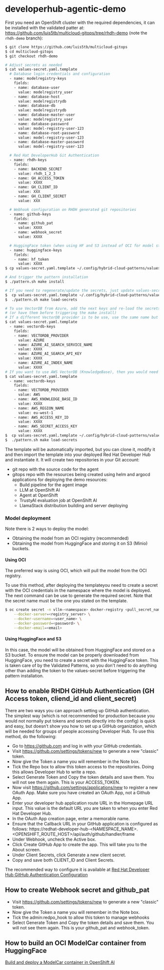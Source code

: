 # developerhub-agentic-demo

First you need an OpenShift cluster with the required dependencies, it can be installed with the validated patter at:
https://github.com/luis5tb/multicloud-gitops/tree/rhdh-demo (note the `rhdh-demo` branch):

```bash
$ git clone https://github.com/luis5tb/multicloud-gitops
$ cd multicloud-gitops
$ git checkout rhdh-demo

# Adjust secrets as needed
$ cat values-secret.yaml.template
  # Database login credentials and configuration
  - name: modelregistry-keys
    fields:
    - name: database-user
      value: modelregistry_user
    - name: database-host
      value: modelregistrydb
    - name: database-db
      value: modelregistrydb
    - name: database-master-user
      value: modelregistry_user
    - name: database-password
      value: model-registry-user-123
    - name: database-root-password
      value: model-registry-user-123
    - name: database-master-password
      value: model-registry-user-123

  # Red Hat DeveloperHub Git Authentication
  - name: rhdh-keys
    fields:
    - name: BACKEND_SECRET
      value: rhdh_1_2_3
    - name: GH_ACCESS_TOKEN
      value: XXXX
    - name: GH_CLIENT_ID
      value: XXX
    - name: GH_CLIENT_SECRET
      value: XXX

  # Webhook configuration on RHDH generated git repositories
  - name: github-keys
    fields:
    - name: github_pat
      value: XXXX
    - name: webhook_secret
      value: XXXX

  # HuggingFace token (when using HF and S3 instead of OCI for model storage)
  - name: huggingface-keys
    fields:
    - name: hf_token
      value: XXXX
$ cp values-secret.yaml.template ~/.config/hybrid-cloud-patterns/values-secret-multicloud-gitops.yaml

# And trigger the pattern installation
$ ./pattern.sh make install

# If you need to regenerate/update the secrets, just update values-secret.yaml.template and load them
$  cp values-secret.yaml.template ~/.config/hybrid-cloud-patterns/values-secret-multicloud-gitops.yaml
$  ./pattern.sh make load-secrets

# To use VectorDB from Azure, add the next keys and re-load the secrets
# (or have them before triggering the make install)
# If a different VectorDB provider is to be use, use the same name but with the right name/value pairs
$ cat values-secret.yaml.template
  - name: vectordb-keys
    fields:
    - name: VECTORDB_PROVIDER
      value: AZURE
    - name: AZURE_AI_SEARCH_SERVICE_NAME
      value: XXXX
    - name: AZURE_AI_SEARCH_API_KEY
      value: XXXX
    - name: AZURE_AI_INDEX_NAME
      value: XXXX
# If you want to use AWS VectorDB (KnowledgeBase), then you would need to add
$ cat values-secret.yaml.template
  - name: vectordb-keys
    fields:
    - name: VECTORDB_PROVIDER
      value: AWS
    - name: AWS_KNOWLEDGE_BASE_ID
      value: XXXX
    - name: AWS_REGION_NAME
      value: eu-west-1
    - name: AWS_ACCESS_KEY_ID
      value: XXXX
    - name: AWS_SECRET_ACCESS_KEY
      value: XXXX
$  cp values-secret.yaml.template ~/.config/hybrid-cloud-patterns/values-secret-multicloud-gitops.yaml
$  ./pattern.sh make load-secrets
```

The template will be automatically imported, but you can clone it, modify it and then import the template into your deployed Red Hat Developer Hub and instantiate it. It will create two repositories in your Git account:
- git repo with the source code for the agent
- gitops repo with the resources being created using helm and argocd applications for deploying the demo resources:
  - Build pipeline for the agent image
  - LLM at OpenShift AI
  - Agent at OpenShift
  - TrustyAI evaluation job at OpenShift AI
  - LlamaStack distribution building and server deploying

### Model deployment
Note there is 2 ways to deploy the model:
- Obtaining the model from an OCI registry (recommended)
- Obtaining the model from HuggingFace and storing it on S3 (Minio) buckets.

#### Using OCI
The preferred way is using OCI, which will pull the model from the OCI registry.

To use this method, after deploying the templateyou need to create a secret with the OCI credentials in the namespace where the model is deployed. The next command can be use to generate the required secret. Note that the secret name must be the one you stated on the template.

```bash
$ oc create secret -n vllm-<namespace> docker-registry <pull_secret_name> \
    --docker-server=<registry_server> \
    --docker-username=<user_name> \
    --docker-password=<password> \
    --docker-email=<email>
```

#### Using HuggingFace and S3
In this case, the model will be obtained from HuggingFace and stored on a S3 bucket. To ensure the model can be properly downloaded from HuggingFace, you need to create a secret with the HuggingFace token. This is taken care of by the Validated Patterns, so you don't need to do anything other than adding the token to the values-secret before triggering the pattern installation.


## How to enable RHDH GitHub Authentication (GH Access token, cliend_id and client_secret)

There are two ways you can approach setting up GitHub authentication. The simplest way (which is not recommended for production because you would not normally put tokens and secrets directly into the config) is quick and easy, but doesn’t show you how to set up a GitHub organization, which will be needed for groups of people accessing Developer Hub. To use this method, do the following:

- Go to https://github.com and log in with your GitHub credentials.
- Visit https://github.com/settings/tokens/new to generate a new "classic" token.
- Now give the Token a name you will remember in the Note box.
- Tick the Repo box to allow this token access to the repositories. Doing this allows Developer Hub to write a repo.
- Select Generate Token and Copy the token details and save them. You will not see them again. This is your ACCESS_TOKEN.
- Now visit https://github.com/settings/applications/new to register a new OAuth App. Make sure you have created an OAuth App, not a Github App.
- Enter your developer hub application route URL in the Homepage URL input. This value is the default URL you are taken to when you enter Red Hat Developer Hub.
- In the OAuth App creation page, enter a memorable name.
- Ensure that the Callback URL in your GitHub application is configured as follows: https://redhat-developer-hub-<NAMESPACE_NAME\>.<OPENSHIFT_ROUTE_HOST\>/api/auth/github/handler/frame
- Under Webhook, uncheck the Active box.
- Click Create GitHub App to create the app. This will take you to the About screen.
- Under Client Secrets, click Generate a new client secret.
- Copy and save both CLIENT_ID and Client Secrets.

The recommended way to configure it is available at [Red Hat Developer Hub GitHub Authentication Configuration](https://docs.redhat.com/en/documentation/red_hat_developer_hub/1.4/html/authentication/authenticating-with-github#enabling-authentication-with-github)

## How to create Webhook secret and github_pat

  - Visit https://github.com/settings/tokens/new to generate a new "classic" token.
  - Now give the Token a name you will remember in the Note box.
  - Tick the admin:redpo_hook to allow this token to manage webhooks
  - Select Generate Token and Copy the token details and save them. You will not see them again. This is your github_pat and webhook_token.


## How to build an OCI ModelCar container from HuggingFace

[Build and deploy a ModelCar container in OpenShift AI](https://developers.redhat.com/articles/2025/01/30/build-and-deploy-modelcar-container-openshift-ai#)